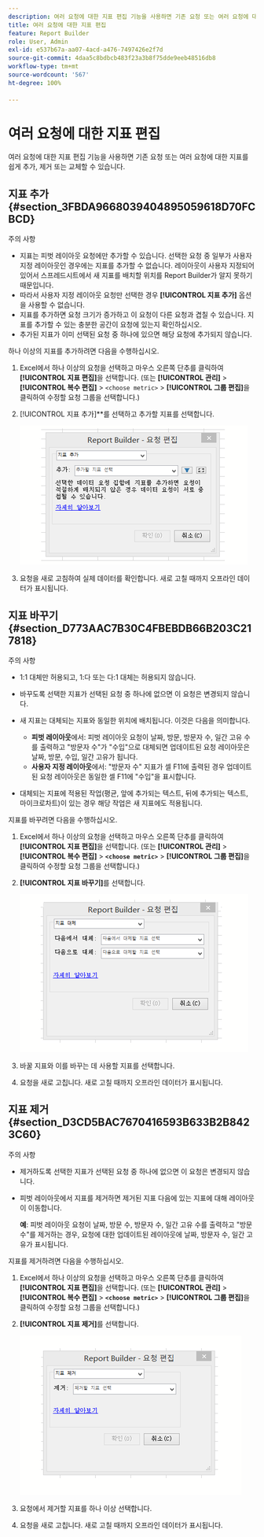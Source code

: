 ```yaml
---
description: 여러 요청에 대한 지표 편집 기능을 사용하면 기존 요청 또는 여러 요청에 대한 지표를 쉽게 추가, 제거 또는 교체할 수 있습니다.
title: 여러 요청에 대한 지표 편집
feature: Report Builder
role: User, Admin
exl-id: e537b67a-aa07-4acd-a476-7497426e2f7d
source-git-commit: 4daa5c8bdbcb483f23a3b8f75dde9eeb48516db8
workflow-type: tm+mt
source-wordcount: '567'
ht-degree: 100%

---
```


# 여러 요청에 대한 지표 편집

여러 요청에 대한 지표 편집 기능을 사용하면 기존 요청 또는 여러 요청에 대한 지표를 쉽게 추가, 제거 또는 교체할 수 있습니다.

## 지표 추가 {#section_3FBDA9668039404895059618D70FCBCD}

주의 사항

* 지표는 피벗 레이아웃 요청에만 추가할 수 있습니다. 선택한 요청 중 일부가 사용자 지정 레이아웃인 경우에는 지표를 추가할 수 없습니다. 레이아웃이 사용자 지정되어 있어서 스프레드시트에서 새 지표를 배치할 위치를 Report Builder가 알지 못하기 때문입니다.
* 따라서 사용자 지정 레이아웃 요청만 선택한 경우 **[!UICONTROL 지표 추가]** 옵션을 사용할 수 없습니다.
* 지표를 추가하면 요청 크기가 증가하고 이 요청이 다른 요청과 겹칠 수 있습니다. 지표를 추가할 수 있는 충분한 공간이 요청에 있는지 확인하십시오.
* 추가된 지표가 이미 선택된 요청 중 하나에 있으면 해당 요청에 추가되지 않습니다.

하나 이상의 지표를 추가하려면 다음을 수행하십시오.

1. Excel에서 하나 이상의 요청을 선택하고 마우스 오른쪽 단추를 클릭하여 **[!UICONTROL 지표 편집]**&#x200B;을 선택합니다. (또는 **[!UICONTROL 관리]** > **[!UICONTROL 복수 편집]** > `<choose metric>` > **[!UICONTROL 그룹 편집]**&#x200B;을 클릭하여 수정할 요청 그룹을 선택합니다.)
1. [!UICONTROL 지표 추가]**를 선택하고 추가할 지표를 선택합니다.

   ![](assets/add_metric.png)

1. 요청을 새로 고침하여 실제 데이터를 확인합니다. 새로 고칠 때까지 오프라인 데이터가 표시됩니다.

## 지표 바꾸기 {#section_D773AAC7B30C4FBEBDB66B203C217818}

주의 사항

* 1:1 대체만 허용되고, 1:다 또는 다:1 대체는 허용되지 않습니다.
* 바꾸도록 선택한 지표가 선택된 요청 중 하나에 없으면 이 요청은 변경되지 않습니다.
* 새 지표는 대체되는 지표와 동일한 위치에 배치됩니다. 이것은 다음을 의미합니다.

   * **피벗 레이아웃**&#x200B;에서: 피벗 레이아웃 요청이 날짜, 방문, 방문자 수, 일간 고유 수를 출력하고 &quot;방문자 수&quot;가 &quot;수입&quot;으로 대체되면 업데이트된 요청 레이아웃은 날짜, 방문, 수입, 일간 고유가 됩니다.
   * **사용자 지정 레이아웃**&#x200B;에서: &quot;방문자 수&quot; 지표가 셀 F11에 출력된 경우 업데이트된 요청 레이아웃은 동일한 셀 F11에 &quot;수입&quot;을 표시합니다.

* 대체되는 지표에 적용된 작업(평균, 앞에 추가되는 텍스트, 뒤에 추가되는 텍스트, 마이크로차트)이 있는 경우 해당 작업은 새 지표에도 적용됩니다.

지표를 바꾸려면 다음을 수행하십시오.

1. Excel에서 하나 이상의 요청을 선택하고 마우스 오른쪽 단추를 클릭하여 **[!UICONTROL 지표 편집]**&#x200B;을 선택합니다. (또는 **[!UICONTROL 관리]** > **[!UICONTROL 복수 편집]** > **`<choose metric>`** > **[!UICONTROL 그룹 편집]**&#x200B;을 클릭하여 수정할 요청 그룹을 선택합니다.)

1. **[!UICONTROL 지표 바꾸기]**&#x200B;를 선택합니다.

   ![](assets/replace_metric.png)

1. 바꿀 지표와 이를 바꾸는 데 사용할 지표를 선택합니다.
1. 요청을 새로 고칩니다. 새로 고칠 때까지 오프라인 데이터가 표시됩니다.

## 지표 제거 {#section_D3CD5BAC7670416593B633B2B8423C60}

주의 사항

* 제거하도록 선택한 지표가 선택된 요청 중 하나에 없으면 이 요청은 변경되지 않습니다.
* 피벗 레이아웃에서 지표를 제거하면 제거된 지표 다음에 있는 지표에 대해 레이아웃이 이동합니다.

   **예**: 피벗 레이아웃 요청이 날짜, 방문 수, 방문자 수, 일간 고유 수를 출력하고 &quot;방문 수&quot;를 제거하는 경우, 요청에 대한 업데이트된 레이아웃에 날짜, 방문자 수, 일간 고유가 표시됩니다.

지표를 제거하려면 다음을 수행하십시오.

1. Excel에서 하나 이상의 요청을 선택하고 마우스 오른쪽 단추를 클릭하여 **[!UICONTROL 지표 편집]**&#x200B;을 선택합니다. (또는 **[!UICONTROL 관리]** > **[!UICONTROL 복수 편집]** > **`<choose metric>`** > **[!UICONTROL 그룹 편집]**&#x200B;을 클릭하여 수정할 요청 그룹을 선택합니다.)

1. **[!UICONTROL 지표 제거]**&#x200B;를 선택합니다.

   ![](assets/remove_metric.png)

1. 요청에서 제거할 지표를 하나 이상 선택합니다.
1. 요청을 새로 고칩니다. 새로 고칠 때까지 오프라인 데이터가 표시됩니다.
